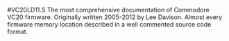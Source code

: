 #VC20LD11.S
The most comprehensive documentation of Commodore VC20 firmware. Originally written 2005-2012 by Lee Davison. Almost every firmware memory location described in a well commented source code format.